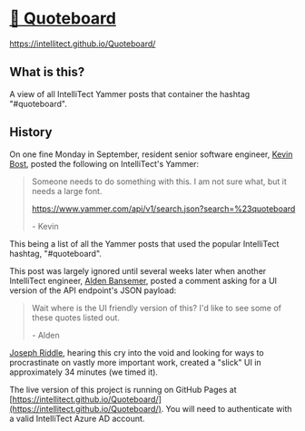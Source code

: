 # [🤣 Quoteboard](https://intellitect.github.io/Quoteboard/)

https://intellitect.github.io/Quoteboard/

## What is this?

A view of all IntelliTect Yammer posts that container the hashtag "#quoteboard".

## History

On one fine Monday in September, resident senior software engineer, [Kevin Bost](https://github.com/Keboo), posted the following on IntelliTect's Yammer:

> Someone needs to do something with this. I am not sure what, but it needs a large font. 
> 
> https://www.yammer.com/api/v1/search.json?search=%23quoteboard
> 
> \- Kevin

This being a list of all the Yammer posts that used the popular IntelliTect hashtag, "#quoteboard".

This post was largely ignored until several weeks later when another IntelliTect engineer, [Alden Bansemer](https://github.com/kNoAPP), posted a comment asking for a UI version of the API endpoint's JSON payload:

> Wait where is the UI friendly version of this? I'd like to see some of these quotes listed out.
>
> \- Alden

[Joseph Riddle](https://github.com/joeriddles/), hearing this cry into the void and looking for ways to procrastinate on vastly more important work, created a "slick" UI in approximately 34 minutes (we timed it).

The live version of this project is running on GitHub Pages at [https://intellitect.github.io/Quoteboard/](https://intellitect.github.io/Quoteboard/). You will need to authenticate with a valid IntelliTect Azure AD account.

